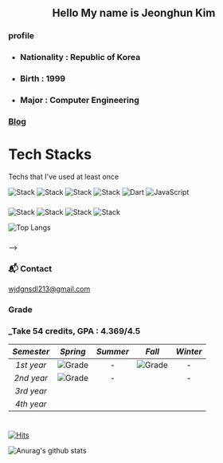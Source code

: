 <!-- ![header](https://capsule-render.vercel.app/api?type=slice&color=auto&height=150&section=header&text=wjdgnsdl213&fontSize=70) -->

<div align="center"><h2>
    Hello My name is Jeonghun Kim
</div>



### profile

  * ### Nationality : Republic of Korea

  * ### Birth : 1999

  * ### Major : Computer Engineering 

  ### [Blog](https://wjdgnsdl213.github.io)

# Tech Stacks

Techs that I've used at least once

![Stack](https://img.shields.io/badge/Python-3766AB?style=flat-square&logo=Python&logoColor=white)
![Stack](https://img.shields.io/badge/Java-007396?style=flat-square&logo=Java&logoColor=white)
![Stack](https://img.shields.io/badge/C++-00599C?style=flat-square&logo=C%2B%2B&logoColor=white)
![Stack](https://img.shields.io/badge/C-A8B9CC?style=flat-square&logo=C&logoColor=white)
![Dart](https://img.shields.io/badge/dart-%230175C2.svg?style=for-the-badge&logo=dart&logoColor=white)
![JavaScript](https://img.shields.io/badge/javascript-%23323330.svg?style=for-the-badge&logo=javascript&logoColor=%23F7DF1E)
    
###
![Stack](https://img.shields.io/badge/jupyter-FF8C00?style=flat-square&logo=jupyter&logoColor=white)
![Stack](https://img.shields.io/badge/GoogleColab-FFD700?style=flat-square&logo=GoogleColab&logoColor=black)
![Stack](https://img.shields.io/badge/VisualStudio-4b0082?style=flat-square&logo=VisualStudio&logoColor=white)
![Stack](https://img.shields.io/badge/VisualStudioCode-4169e1?style=flat-square&logo=VisualStudioCode&logoColor=white)



![Top Langs](https://github-readme-stats.vercel.app/api/top-langs/?username=wjdgnsdl213&layout=compact&theme=tokyonight)
###
-->

### 📬 Contact

wjdgnsdl213@gmail.com


### ###

###

### Grade

### _Take 54 credits, GPA : 4.369/4.5

| *Semester* |                           *Spring*                           | *Summer* |                            *Fall*                            | *Winter* |
| :--------: | :----------------------------------------------------------: | :------: | :----------------------------------------------------------: | :------: |
| *1st year* | ![Grade](https://img.shields.io/badge/grade-4.44%2F4.5-blue) |    -     | ![Grade](https://img.shields.io/badge/grade-4.34%2F4.5-blue) |    -     |
| *2nd year* | ![Grade](https://img.shields.io/badge/grade-4.32%2F4.5-blue) |    -     |                                                              |    -     |
| *3rd year* |                                                              |          |                                                              |          |
| *4th year* |                                                              |          |                                                              |          |

# 
[![Hits](https://hits.seeyoufarm.com/api/count/incr/badge.svg?url=https%3A%2F%2Fgithub.com%2Fmjkmain&count_bg=%2379C83D&title_bg=%23555555&icon=&icon_color=%23E7E7E7&title=hits&edge_flat=false)](https://hits.seeyoufarm.com)

![Anurag's github stats](https://github-readme-stats.vercel.app/api?username=wjdgnsdl213&layout=compact&theme=nightowl)
    
